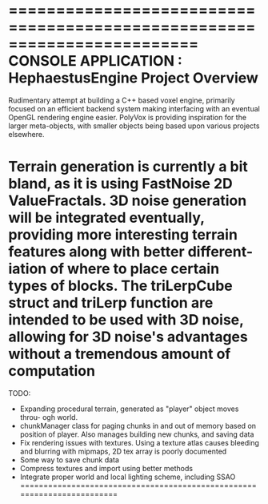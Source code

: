 ========================================================================
    CONSOLE APPLICATION : HephaestusEngine Project Overview
========================================================================
Rudimentary attempt at building a C++ based voxel engine, primarily 
focused on an efficient backend system making interfacing with an 
eventual OpenGL rendering engine easier. PolyVox is providing inspiration
for the larger meta-objects, with smaller objects being based upon
various projects elsewhere.

Terrain generation is currently a bit bland, as it is using FastNoise
2D ValueFractals. 3D noise generation will be integrated eventually, 
providing more interesting terrain features along with better different-
iation of where to place certain types of blocks. The triLerpCube struct
and triLerp function are intended to be used with 3D noise, allowing for
3D noise's advantages without a tremendous amount of computation 
========================================================================
TODO:
- Expanding procedural terrain, generated as "player" object moves throu-
  ogh world.
- chunkManager class for paging chunks in and out of memory based on
  position of player. Also manages building new chunks, and saving data
- Fix rendering issues with textures. Using a texture atlas causes 
  bleeding and blurring with mipmaps, 2D tex array is poorly documented
- Some way to save chunk data
- Compress textures and import using better methods
- Integrate proper world and local lighting scheme, including SSAO
========================================================================
